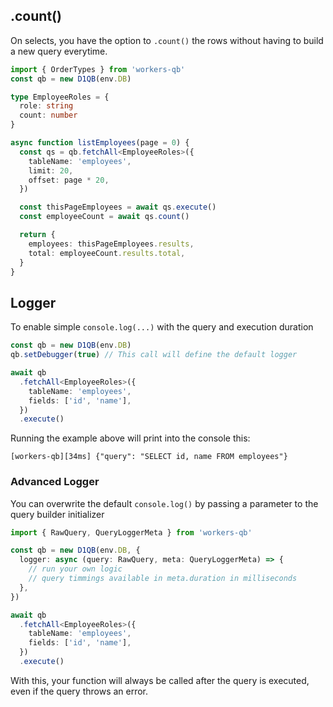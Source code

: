 ## .count()

On selects, you have the option to `.count()` the rows without having to build a new query everytime.

```ts
import { OrderTypes } from 'workers-qb'
const qb = new D1QB(env.DB)

type EmployeeRoles = {
  role: string
  count: number
}

async function listEmployees(page = 0) {
  const qs = qb.fetchAll<EmployeeRoles>({
    tableName: 'employees',
    limit: 20,
    offset: page * 20,
  })

  const thisPageEmployees = await qs.execute()
  const employeeCount = await qs.count()

  return {
    employees: thisPageEmployees.results,
    total: employeeCount.results.total,
  }
}
```

## Logger

To enable simple `console.log(...)` with the query and execution duration

```ts
const qb = new D1QB(env.DB)
qb.setDebugger(true) // This call will define the default logger

await qb
  .fetchAll<EmployeeRoles>({
    tableName: 'employees',
    fields: ['id', 'name'],
  })
  .execute()
```

Running the example above will print into the console this:

```
[workers-qb][34ms] {"query": "SELECT id, name FROM employees"}
```

### Advanced Logger

You can overwrite the default `console.log()` by passing a parameter to the query builder initializer

```ts
import { RawQuery, QueryLoggerMeta } from 'workers-qb'

const qb = new D1QB(env.DB, {
  logger: async (query: RawQuery, meta: QueryLoggerMeta) => {
    // run your own logic
    // query timmings available in meta.duration in milliseconds
  },
})

await qb
  .fetchAll<EmployeeRoles>({
    tableName: 'employees',
    fields: ['id', 'name'],
  })
  .execute()
```

With this, your function will always be called after the query is executed, even if the query throws an error.
